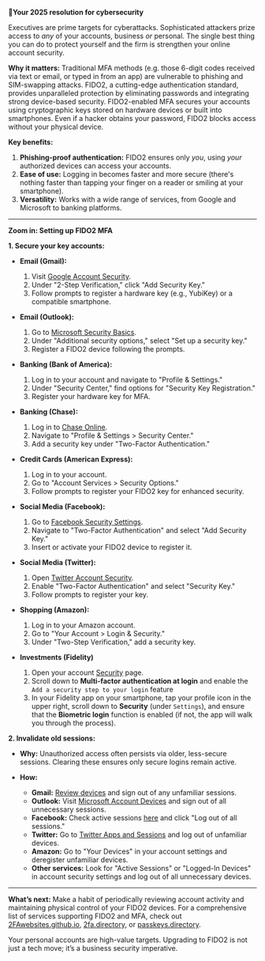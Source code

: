 🔐**Your 2025 resolution for cybersecurity**

Executives are prime targets for cyberattacks. Sophisticated attackers prize access to _any_ of your accounts, business _or_ personal. The single best thing you can do to protect yourself and the firm is strengthen your online account security. 

**Why it matters:** Traditional MFA methods (e.g. those 6-digit codes received via text or email, or typed in from an app) are vulnerable to phishing and SIM-swapping attacks. FIDO2, a cutting-edge authentication standard, provides unparalleled protection by eliminating passwords and integrating strong device-based security. FIDO2-enabled MFA secures your accounts using cryptographic keys stored on hardware devices or built into smartphones. Even if a hacker obtains your password, FIDO2 blocks access without your physical device.

**Key benefits:**
1. **Phishing-proof authentication:** FIDO2 ensures only _you_, using _your_ authorized devices can access your accounts.
2. **Ease of use:** Logging in becomes faster and more secure (there's nothing faster than tapping your finger on a reader or smiling at your smartphone).
3. **Versatility:** Works with a wide range of services, from Google and Microsoft to banking platforms.

---

**Zoom in: Setting up FIDO2 MFA**

**1. Secure your key accounts:**

- **Email (Gmail):**
  1. Visit [Google Account Security](https://myaccount.google.com/security).
  2. Under "2-Step Verification," click "Add Security Key."
  3. Follow prompts to register a hardware key (e.g., YubiKey) or a compatible smartphone.

- **Email (Outlook):**
  1. Go to [Microsoft Security Basics](https://account.microsoft.com/security).
  2. Under "Additional security options," select "Set up a security key."
  3. Register a FIDO2 device following the prompts.

- **Banking (Bank of America):**
  1. Log in to your account and navigate to "Profile & Settings."
  2. Under "Security Center," find options for "Security Key Registration."
  3. Register your hardware key for MFA.

- **Banking (Chase):**
  1. Log in to [Chase Online](https://secure01b.chase.com).
  2. Navigate to "Profile & Settings > Security Center."
  3. Add a security key under "Two-Factor Authentication."

- **Credit Cards (American Express):**
  1. Log in to your account.
  2. Go to "Account Services > Security Options."
  3. Follow prompts to register your FIDO2 key for enhanced security.

- **Social Media (Facebook):**
  1. Go to [Facebook Security Settings](https://www.facebook.com/settings?tab=security).
  2. Navigate to "Two-Factor Authentication" and select "Add Security Key."
  3. Insert or activate your FIDO2 device to register it.

- **Social Media (Twitter):**
  1. Open [Twitter Account Security](https://twitter.com/settings/security_and_account_access).
  2. Enable "Two-Factor Authentication" and select "Security Key."
  3. Follow prompts to register your key.

- **Shopping (Amazon):**
  1. Log in to your Amazon account.
  2. Go to "Your Account > Login & Security."
  3. Under "Two-Step Verification," add a security key.
 
- **Investments (Fidelity)**
  1. Open your account [Security](https://digital.fidelity.com/ftgw/digital/security/dashboard/view) page.
  2. Scroll down to **Multi-factor authentication at login** and enable the `Add a security step to your login` feature
  3. In your Fidelity app on your smartphone, tap your profile icon in the upper right, scroll down to **Security** (under `Settings`), and ensure that the **Biometric login** function is enabled (if not, the app will walk you through the process).

**2. Invalidate old sessions:**

- **Why:** Unauthorized access often persists via older, less-secure sessions. Clearing these ensures only secure logins remain active.

- **How:**
  - **Gmail:** [Review devices](https://myaccount.google.com/device-activity) and sign out of any unfamiliar sessions.
  - **Outlook:** Visit [Microsoft Account Devices](https://account.microsoft.com/devices) and sign out of all unnecessary sessions.
  - **Facebook:** Check active sessions [here](https://www.facebook.com/settings?tab=security) and click "Log out of all sessions."
  - **Twitter:** Go to [Twitter Apps and Sessions](https://twitter.com/settings/sessions) and log out of unfamiliar devices.
  - **Amazon:** Go to "Your Devices" in your account settings and deregister unfamiliar devices.
  - **Other services:** Look for "Active Sessions" or "Logged-In Devices" in account security settings and log out of all unnecessary devices.

---

**What’s next:** Make a habit of periodically reviewing account activity and maintaining physical control of your FIDO2 devices. For a comprehensive list of services supporting FIDO2 and MFA, 
check out [2FAwebsites.github.io](https://2fawebsites.github.io/), [2fa.directory](https://2fa.directory/us/), or [passkeys.directory](https://passkeys.directory/). 

Your personal accounts are high-value targets. Upgrading to FIDO2 is not just a tech move; it’s a business security imperative.

